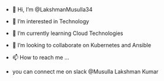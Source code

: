 - 👋 Hi, I’m @LakshmanMusulla34
- 👀 I’m interested in Technology
- 🌱 I’m currently learning Cloud Technologies 
- 💞️ I’m looking to collaborate on Kubernetes and Ansible
- 📫 How to reach me ... 

- you can connect me on slack @Musulla Lakshman Kumar

<!---
LakshmanMusulla34/LakshmanMusulla34 is a ✨ special ✨ repository because its `README.md` (this file) appears on your GitHub profile.
You can click the Preview link to take a look at your changes.
--->
